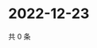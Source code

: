 # 2022-12-23

共 0 条

<!-- BEGIN WEIBO -->
<!-- 最后更新时间 Fri Dec 23 2022 14:18:00 GMT+0800 (China Standard Time) -->

<!-- END WEIBO -->
